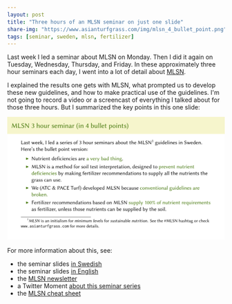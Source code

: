 ```yaml
---
layout: post
title: "Three hours of an MLSN seminar on just one slide"
share-img: "https://www.asianturfgrass.com/img/mlsn_4_bullet_point.png"
tags: [seminar, sweden, mlsn, fertilizer]
---
```


Last week I led a seminar about MLSN on Monday. Then I did it again on Tuesday, Wednesday, Thursday, and Friday. In these approximately three hour seminars each day, I went into a lot of detail about [MLSN](https://www.asianturfgrass.com/2018-02-03-new-mlsn-cheat-sheet/). 

I explained the results one gets with MLSN, what prompted us to develop these new guidelines, and how to make practical use of the guidelines. I'm not going to record a video or a screencast of everything I talked about for those three hours. But I summarized the key points in this one slide:

![mlsn in one slide](/img/mlsn_4_bullet_point.png)

For more information about this, see:

* the seminar slides [in Swedish](https://speakerdeck.com/micahwoods/mlsn-and-grasnaring)
* the seminar slides [in English](https://speakerdeck.com/micahwoods/mlsn-and-turfgrass-nutrition)
* the [MLSN newsletter](http://www.subscribepage.com/mlsn)
* a Twitter Moment [about this seminar series](https://twitter.com/i/moments/1200794990982631424?s=13)
* the [MLSN cheat sheet](https://www.asianturfgrass.com/2018-02-03-new-mlsn-cheat-sheet/)



